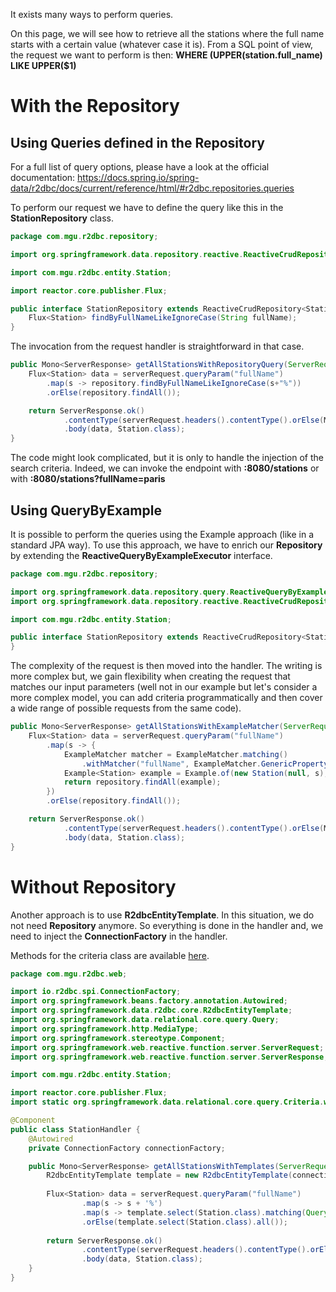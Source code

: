 It exists many ways to perform queries.

On this page, we will see how to retrieve all the stations where the full name starts with a certain value 
(whatever case it is). From a SQL point of view, the request we want to perform is then: 
**WHERE (UPPER(station.full_name) LIKE UPPER($1)**



# With the Repository
## Using Queries defined in the Repository
For a full list of query options, please have a look at the official documentation: https://docs.spring.io/spring-data/r2dbc/docs/current/reference/html/#r2dbc.repositories.queries

To perform our request we have to define the query like this in the **StationRepository** class.

```java
package com.mgu.r2dbc.repository;

import org.springframework.data.repository.reactive.ReactiveCrudRepository;

import com.mgu.r2dbc.entity.Station;

import reactor.core.publisher.Flux;

public interface StationRepository extends ReactiveCrudRepository<Station, Long> {
    Flux<Station> findByFullNameLikeIgnoreCase(String fullName);
}
```

The invocation from the request handler is straightforward in that case.

```java
public Mono<ServerResponse> getAllStationsWithRepositoryQuery(ServerRequest serverRequest) {
    Flux<Station> data = serverRequest.queryParam("fullName")
        .map(s -> repository.findByFullNameLikeIgnoreCase(s+"%"))
        .orElse(repository.findAll());

    return ServerResponse.ok()
            .contentType(serverRequest.headers().contentType().orElse(MediaType.APPLICATION_JSON))
            .body(data, Station.class);
}
```

The code might look complicated, but it is only to handle the injection of the search criteria. Indeed, we can invoke 
the endpoint with **:8080/stations** or with **:8080/stations?fullName=paris**

## Using QueryByExample
It is possible to perform the queries using the Example approach (like in a standard JPA way). To use this approach, 
we have to enrich our **Repository** by extending the **ReactiveQueryByExampleExecutor<T>** interface.

```java
package com.mgu.r2dbc.repository;

import org.springframework.data.repository.query.ReactiveQueryByExampleExecutor;
import org.springframework.data.repository.reactive.ReactiveCrudRepository;

import com.mgu.r2dbc.entity.Station;

public interface StationRepository extends ReactiveCrudRepository<Station, Long>, ReactiveQueryByExampleExecutor<Station> {
}
```

The complexity of the request is then moved into the handler. The writing is more complex but, we gain flexibility 
when creating the request that matches our input parameters (well not in our example but let's consider a more complex
model, you can add criteria programmatically and then cover a wide range of possible requests from the same code).

```java
public Mono<ServerResponse> getAllStationsWithExampleMatcher(ServerRequest serverRequest) {
    Flux<Station> data = serverRequest.queryParam("fullName")
        .map(s -> {
            ExampleMatcher matcher = ExampleMatcher.matching()
                .withMatcher("fullName", ExampleMatcher.GenericPropertyMatchers.contains().ignoreCase());
            Example<Station> example = Example.of(new Station(null, s), matcher);
            return repository.findAll(example);
        })
        .orElse(repository.findAll());

    return ServerResponse.ok()
            .contentType(serverRequest.headers().contentType().orElse(MediaType.APPLICATION_JSON))
            .body(data, Station.class);
}
```

# Without Repository

Another approach is to use **R2dbcEntityTemplate**. In this situation, we do not need **Repository** anymore. So everything is 
done in the handler and, we need to inject the **ConnectionFactory** in the handler.

Methods for the criteria class are available [here](https://docs.spring.io/spring-data/r2dbc/docs/current/reference/html/#r2dbc.datbaseclient.fluent-api.criteria).

```java
package com.mgu.r2dbc.web;

import io.r2dbc.spi.ConnectionFactory;
import org.springframework.beans.factory.annotation.Autowired;
import org.springframework.data.r2dbc.core.R2dbcEntityTemplate;
import org.springframework.data.relational.core.query.Query;
import org.springframework.http.MediaType;
import org.springframework.stereotype.Component;
import org.springframework.web.reactive.function.server.ServerRequest;
import org.springframework.web.reactive.function.server.ServerResponse;

import com.mgu.r2dbc.entity.Station;

import reactor.core.publisher.Flux;
import static org.springframework.data.relational.core.query.Criteria.where;

@Component
public class StationHandler {
    @Autowired
    private ConnectionFactory connectionFactory;

    public Mono<ServerResponse> getAllStationsWithTemplates(ServerRequest serverRequest) {
        R2dbcEntityTemplate template = new R2dbcEntityTemplate(connectionFactory);
 
        Flux<Station> data = serverRequest.queryParam("fullName")
                .map(s -> s + '%')
                .map(s -> template.select(Station.class).matching(Query.query(where("fullName").like(s).ignoreCase(true))).all())
                .orElse(template.select(Station.class).all());
 
        return ServerResponse.ok()
                .contentType(serverRequest.headers().contentType().orElse(MediaType.APPLICATION_JSON))
                .body(data, Station.class);
    }
}
```
